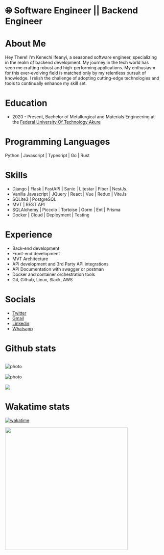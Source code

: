 # 🌐 Software Engineer || Backend Engineer 

# About Me
Hey There! I'm Kenechi Ifeanyi, a seasoned software engineer, specializing in the realm of backend development. My journey in the tech world has seen me crafting robust and high-performing applications. My enthusiasm for this ever-evolving field is matched only by my relentless pursuit of knowledge. I relish the challenge of adopting cutting-edge technologies and tools to continually enhance my skill set.

# Education
- 2020 - Present, Bachelor of Metallurgical and Materials Engineering at the [Federal University Of Technology Akure](https://firars.futa.edu.ng/)

# Programming Languages
Python | Javascript | Typesript | Go | Rust

# Skills
  - Django | Flask | FastAPI | Sanic | Litestar | Fiber | NestJs.
  - Vanilla Javascript | JQuery | React | Vue | Redux | ViteJs
  - SQLite3 | PostgreSQL
  - MVT | REST API
  - SQLAlchemy | Piccolo | Tortoise | Gorm | Ent | Prisma
  - Docker | Cloud | Deployment | Testing

# Experience
- Back-end development
- Front-end development
- MVT Architecture
- API development and 3rd Party API integrations
- API Documentation with swagger or postman
- Docker and container orchestration tools
- Git, Github, Linux, Slack, AWS

# Socials
- [Twitter](https://twitter.com/KayProgrammer)
- [Gmail](mailto:kenechiifeanyi@gmail.com)
- [Linkedin](https://www.linkedin.com/in/kenechi-ifeanyi/)
- [Whatsapp](https://wa.me/2348133831036)

# Github stats
<p align="left"> <img src="https://komarev.com/ghpvc/?username=kayprogrammer&label=Profile%20views&color=0e75b6&style=flat" alt="" /> </p>

<img style="display: block; margin: auto; align:center;" alt="photo" src="https://github-readme-stats.vercel.app/api?username=kayprogrammer&count_private=true&show_icons=true&theme=github_dark&border_radius=30&border_color=39D353&icon_color=39D353&title_color=fff" />
<br>
<img style="display: block; margin: auto; align:center;" alt="photo" src="https://github-readme-streak-stats.herokuapp.com/?user=kayprogrammer&theme=github-dark" />
<br>
  <img  src="https://github-readme-stats.vercel.app/api/top-langs/?username=kayprogrammer&layout=compact&langs_count=8&hide=html&theme=github_dark&border_radius=30&border_color=39D353&title_color=fff" />

# Wakatime stats
[![wakatime](https://wakatime.com/badge/user/f9c42528-3c72-4c6c-93d7-9d10ad114ac4.svg)](https://wakatime.com/@f9c42528-3c72-4c6c-93d7-9d10ad114ac4)

<a href="https://wakatime.com/share/@kayprogrammer/40749f43-2ae0-4267-a1c9-b5d2d3df8cc4.svg"><img style="border-radius:30; border-color: #39D353;" height="400em" src="https://wakatime.com/share/@kayprogrammer/40749f43-2ae0-4267-a1c9-b5d2d3df8cc4.svg"></a>
